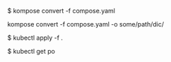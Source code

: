 

$ kompose convert -f compose.yaml

kompose convert -f compose.yaml -o some/path/dic/

$ kubectl apply -f .

$ kubectl get po
